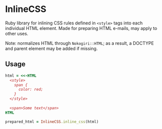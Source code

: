 # InlineCSS

Ruby library for inlining CSS rules defined in `<style>` tags into each
individual HTML element. Made for preparing HTML e-mails, may apply to other
uses.

Note: normalizes HTML through `Nokogiri::HTML`; as a result, a DOCTYPE and
parent <html> element may be added if missing.

## Usage

```ruby
html = <<-HTML
  <style>
    span {
      color: red;
    }
  </style>
  
  <span>Some text</span>
HTML

prepared_html = InlineCSS.inline_css(html)
```
